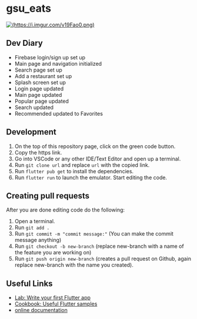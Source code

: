 # gsu_eats

[![(https://i.imgur.com/v19Fao0.png)](https://i.imgur.com/v19Fao0.png)](https://i.imgur.com/v19Fao0.png)

## Dev Diary

- Firebase login/sign up set up
- Main page and navigation initialized
- Search page set up
- Add a restaurant set up
- Splash screen set up
- Login page updated
- Main page updated
- Popular page updated
- Search updated
- Recommended updated to Favorites

## Development

1. On the top of this repository page, click on the green code button.
2. Copy the https link.
3. Go into VSCode or any other IDE/Text Editor and open up a terminal.
4. Run `git clone url` and replace `url` with the copied link.
5. Run `flutter pub get` to install the dependencies.
6. Run `flutter run` to launch the emulator. Start editing the code.

## Creating pull requests

After you are done editing code do the following:

1. Open a terminal.
2. Run `git add .`
3. Run `git commit -m "commit message:"` (You can make the commit message anything)
4. Run `git checkout -b new-branch` (replace new-branch with a name of the feature you are working on)
5. Run `git push origin new-branch` (creates a pull request on Github, again replace new-branch with the name you created).

## Useful Links

- [Lab: Write your first Flutter app](https://flutter.dev/docs/get-started/codelab)
- [Cookbook: Useful Flutter samples](https://flutter.dev/docs/cookbook)
- [online documentation](https://flutter.dev/docs)
